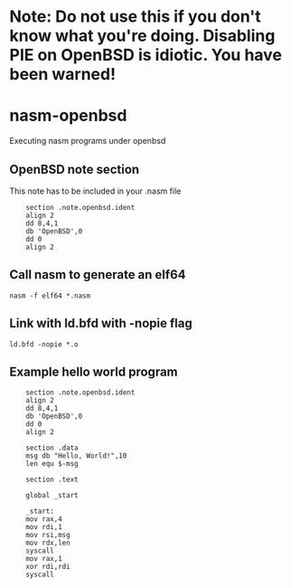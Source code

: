 # Note: Do not use this if you don't know what you're doing. Disabling PIE on OpenBSD is idiotic. You have been warned!

# nasm-openbsd
Executing nasm programs under openbsd

## OpenBSD note section
This note has to be included in your .nasm file  

        section .note.openbsd.ident        
        align 2    
        dd 8,4,1    
        db 'OpenBSD',0  
        dd 0  
        align 2  
 
 ## Call nasm to generate an elf64
 <code>nasm -f elf64 *.nasm</code>
 
 ## Link with ld.bfd with -nopie flag
 <code>ld.bfd -nopie *.o</code>
 
 ## Example hello world program
 
        section .note.openbsd.ident  
        align 2  
        dd 8,4,1  
        db 'OpenBSD',0  
        dd 0  
        align 2

        section .data  
        msg db "Hello, World!",10  
        len equ $-msg  

        section .text  

        global _start  
  
        _start:  
        mov rax,4  
        mov rdi,1  
        mov rsi,msg  
        mov rdx,len  
        syscall  
        mov rax,1  
        xor rdi,rdi  
        syscall  
